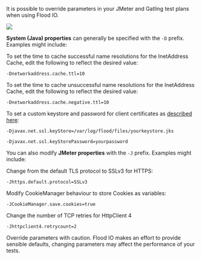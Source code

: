 It is possible to override parameters in your JMeter and Gatling test plans when using Flood IO.

![](https://flood.io/images/blog/override_parameters.gif)

__System (Java) properties__ can generally be specified with the `-D` prefix. Examples might include:

To set the time to cache successful name resolutions for the InetAddress Cache,
edit the following to reflect the desired value:

`-Dnetworkaddress.cache.ttl=10`

To set the time to cache unsuccessful name resolutions for the InetAddress Cache,
edit the following to reflect the desired value:

`-Dnetworkaddress.cache.negative.ttl=10`

To set a custom keystore and password for client certificates as [described here](https://flood.io/blog/23-mutual-two-way-ssl-with-jmeter):

`-Djavax.net.ssl.keyStore=/var/log/flood/files/yourkeystore.jks`

`-Djavax.net.ssl.keyStorePassword=yourpassword`

You can also modify __JMeter properties__ with the `-J` prefix. Examples might include:

Change from the default TLS protocol to SSLv3 for HTTPS:

`-Jhttps.default.protocol=SSLv3`

Modify CookieManager behaviour to store Cookies as variables:

`-JCookieManager.save.cookies=true`

Change the number of TCP retries for HttpClient 4

`-Jhttpclient4.retrycount=2`

Override parameters with caution. Flood IO makes an effort to provide sensible defaults, changing parameters may affect the performance of your tests.
